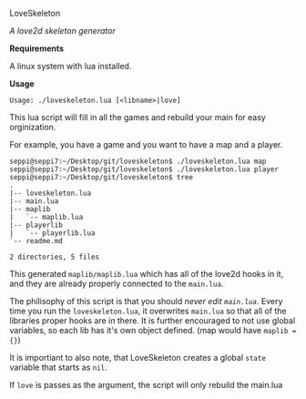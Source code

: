 LoveSkeleton

*A love2d skeleton generator*

**Requirements**

A linux system with lua installed.

**Usage**

    Usage: ./loveskeleton.lua [<libname>|love]

This lua script will fill in all the games and rebuild your main for easy orginization.

For example, you have a game and you want to have a map and a player.

    seppi@seppi7:~/Desktop/git/loveskeleton$ ./loveskeleton.lua map
    seppi@seppi7:~/Desktop/git/loveskeleton$ ./loveskeleton.lua player
    seppi@seppi7:~/Desktop/git/loveskeleton$ tree
    .
    |-- loveskeleton.lua
    |-- main.lua
    |-- maplib
    |   `-- maplib.lua
    |-- playerlib
    |   `-- playerlib.lua
    `-- readme.md
    
    2 directories, 5 files

This generated `maplib/maplib.lua` which has all of the love2d hooks in it, and they are already properly connected to the `main.lua`.

The philisophy of this script is that you should *never edit `main.lua`*. Every time you run the `loveskeleton.lua`, it overwrites `main.lua` so that all of the libraries proper hooks are in there. It is further encouraged to not use global variables, so each lib has it's own object defined. (map would have `maplib = {}`)

It is importiant to also note, that LoveSkeleton creates a global `state` variable that starts as `nil`.

If `love` is passes as the argument, the script will only rebuild the main.lua